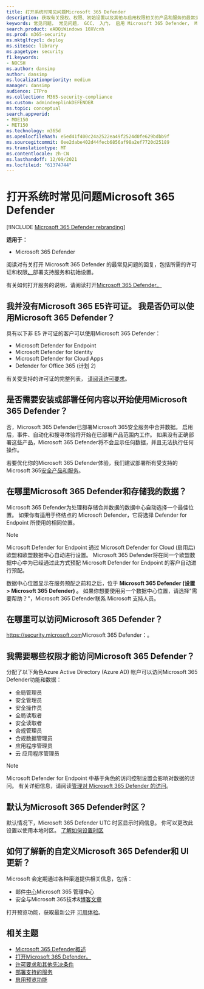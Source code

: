 ```yaml
---
title: 打开系统时常见问题Microsoft 365 Defender
description: 获取有关授权、权限、初始设置以及其他与启用权限相关的产品和服务的最常见Microsoft 365 Defender
keywords: 常见问题， 常见问题， GCC， 入门， 启用 Microsoft 365 Defender， Microsoft 365 Defender， M365， 安全， 数据位置， 所需权限， 许可证资格， 设置页面
search.product: eADQiWindows 10XVcnh
ms.prod: m365-security
ms.mktglfcycl: deploy
ms.sitesec: library
ms.pagetype: security
f1.keywords:
- NOCSH
ms.author: dansimp
author: dansimp
ms.localizationpriority: medium
manager: dansimp
audience: ITPro
ms.collection: M365-security-compliance
ms.custom: admindeeplinkDEFENDER
ms.topic: conceptual
search.appverid:
- MOE150
- MET150
ms.technology: m365d
ms.openlocfilehash: e5ed41f400c24a2522ea49f2524d0fe629bdbb9f
ms.sourcegitcommit: 0ee2dabe402d44fecb6856af98a2ef7720d25189
ms.translationtype: MT
ms.contentlocale: zh-CN
ms.lasthandoff: 12/09/2021
ms.locfileid: "61374744"
---
```

# <a name="frequently-asked-questions-when-turning-on-microsoft-365-defender"></a>打开系统时常见问题Microsoft 365 Defender

[!INCLUDE [Microsoft 365 Defender rebranding](../includes/microsoft-defender.md)]


**适用于：**
- Microsoft 365 Defender

阅读对有关打开 Microsoft 365 Defender 的最常见问题的回复，包括所需的许可证和权限[、](microsoft-365-defender.md)部署支持服务和初始设置。

有关如何打开服务的说明，请阅读打开[Microsoft 365 Defender。](m365d-enable.md)

## <a name="i-dont-have-a-microsoft-365-e5-license-can-i-still-use-microsoft-365-defender"></a>我并没有Microsoft 365 E5许可证。 我是否仍可以使用Microsoft 365 Defender？

具有以下非 E5 许可证的客户可以使用Microsoft 365 Defender：

- Microsoft Defender for Endpoint
- Microsoft Defender for Identity
- Microsoft Defender for Cloud Apps
- Defender for Office 365 (计划 2)

有关受支持的许可证的完整列表， [请阅读许可要求](prerequisites.md#licensing-requirements)。

## <a name="do-i-need-to-install-or-deploy-anything-to-start-using-microsoft-365-defender"></a>是否需要安装或部署任何内容以开始使用Microsoft 365 Defender？

否，Microsoft 365 Defender已部署Microsoft 365安全服务中合并数据。 启用后，事件、自动化和搜寻体验将开始在已部署产品范围内工作。 如果没有正确部署这些产品，Microsoft 365 Defender将不会显示任何数据，并且无法执行任何操作。

若要优化你的Microsoft 365 Defender体验，我们建议部署所有受支持的Microsoft 365[安全产品和服务](deploy-supported-services.md)。 

## <a name="where-does-microsoft-365-defender-process-and-store-my-data"></a>在哪里Microsoft 365 Defender和存储我的数据？

Microsoft 365 Defender为处理和存储合并数据的数据中心自动选择一个最佳位置。 如果你有适用于终结点的 Microsoft Defender，它将选择 Defender for Endpoint 所使用的相同位置。

>[!NOTE]
>Microsoft Defender for Endpoint 通过 Microsoft Defender for Cloud (启用后) 欧盟和欧盟数据中心自动进行设置。 Microsoft 365 Defender将在同一个欧盟数据中心中为已经通过此方式预配 Microsoft Defender for Endpoint 的客户自动进行预配。

数据中心位置显示在服务预配之前和之后，位于 **Microsoft 365 Defender (设置 > Microsoft 365 Defender) 。** 如果你想要使用另一个数据中心位置，请选择"需要帮助？"，Microsoft 365 Defender联系 Microsoft 支持人员。

## <a name="where-can-i-access-microsoft-365-defender"></a>在哪里可以访问Microsoft 365 Defender？

<a href="https://go.microsoft.com/fwlink/p/?linkid=2077139" target="_blank"><https://security.microsoft.com></a>Microsoft 365 Defender：。

## <a name="what-permissions-do-i-need-to-access-microsoft-365-defender"></a>我需要哪些权限才能访问Microsoft 365 Defender？

分配了以下角色Azure Active Directory (Azure AD) 帐户可以访问Microsoft 365 Defender功能和数据：

- 全局管理员
- 安全管理员
- 安全操作员
- 全局读取者
- 安全读取者
- 合规管理员
- 合规数据管理员
-  应用程序管理员
- 云 应用程序管理员


> [!NOTE]
> Microsoft Defender for Endpoint 中基于角色的访问控制设置会影响对数据的访问。 有关详细信息，请阅读[管理对 Microsoft 365 Defender 的访问](m365d-permissions.md)。

## <a name="what-time-zone-does-microsoft-365-defender-default-to"></a>默认为Microsoft 365 Defender时区？

默认情况下，Microsoft 365 Defender UTC 时区显示时间信息。 你可以更改此设置以使用本地时区。 [了解如何设置时区](m365d-time-zone.md)

## <a name="how-can-i-learn-about-new-microsoft-365-defender-feature-and-ui-updates"></a>如何了解新的自定义Microsoft 365 Defender和 UI 更新？

Microsoft 会定期通过各种渠道提供相关信息，包括：

- 邮件[中心](../../admin/manage/message-center.md)Microsoft 365 管理中心
- 安全与Microsoft 365技术&[博客文章](https://techcommunity.microsoft.com/t5/security-privacy-and-compliance/bg-p/securityprivacycompliance)

打开预览功能，获取最新公开 [可用体验](preview.md)。

## <a name="related-topics"></a>相关主题

- [Microsoft 365 Defender概述](microsoft-365-defender.md)
- [打开Microsoft 365 Defender。](m365d-enable.md)
- [许可要求和其他先决条件](prerequisites.md)
- [部署支持的服务](deploy-supported-services.md)
- [启用预览功能](preview.md)
